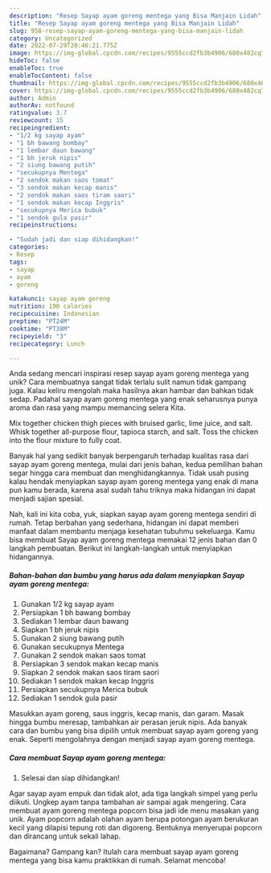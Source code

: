 ```yaml
---
description: "Resep Sayap ayam goreng mentega yang Bisa Manjain Lidah"
title: "Resep Sayap ayam goreng mentega yang Bisa Manjain Lidah"
slug: 958-resep-sayap-ayam-goreng-mentega-yang-bisa-manjain-lidah
category: Uncategorized
date: 2022-07-29T20:46:21.775Z
image: https://img-global.cpcdn.com/recipes/9555ccd2fb3b4906/680x482cq70/sayap-ayam-goreng-mentega-foto-resep-utama.jpg
hideToc: false
enableToc: true
enableTocContent: false
thumbnail: https://img-global.cpcdn.com/recipes/9555ccd2fb3b4906/680x482cq70/sayap-ayam-goreng-mentega-foto-resep-utama.jpg
cover: https://img-global.cpcdn.com/recipes/9555ccd2fb3b4906/680x482cq70/sayap-ayam-goreng-mentega-foto-resep-utama.jpg
author: Admin
authorAv: notfound
ratingvalue: 3.7
reviewcount: 15
recipeingredient:
- "1/2 kg sayap ayam"
- "1 bh bawang bombay"
- "1 lembar daun bawang"
- "1 bh jeruk nipis"
- "2 siung bawang putih"
- "secukupnya Mentega"
- "2 sendok makan saos tomat"
- "3 sendok makan kecap manis"
- "2 sendok makan saos tiram saori"
- "1 sendok makan kecap Inggris"
- "secukupnya Merica bubuk"
- "1 sendok gula pasir"
recipeinstructions:

- "Sudah jadi dan siap dihidangkan!"
categories:
- Resep
tags:
- sayap
- ayam
- goreng

katakunci: sayap ayam goreng 
nutrition: 190 calories
recipecuisine: Indonesian
preptime: "PT24M"
cooktime: "PT38M"
recipeyield: "3"
recipecategory: Lunch

---
```





Anda sedang mencari inspirasi resep sayap ayam goreng mentega yang unik? Cara membuatnya sangat tidak terlalu sulit namun tidak gampang juga. Kalau keliru mengolah maka hasilnya akan hambar dan bahkan tidak sedap. Padahal sayap ayam goreng mentega yang enak seharusnya punya aroma dan rasa yang mampu memancing selera Kita.





Mix together chicken thigh pieces with bruised garlic, lime juice, and salt. Whisk together all-purpose flour, tapioca starch, and salt. Toss the chicken into the flour mixture to fully coat.

Banyak hal yang sedikit banyak berpengaruh terhadap kualitas rasa dari sayap ayam goreng mentega, mulai dari jenis bahan, kedua pemilihan bahan segar hingga cara membuat dan menghidangkannya. Tidak usah pusing kalau hendak menyiapkan sayap ayam goreng mentega yang enak di mana pun kamu berada, karena asal sudah tahu triknya maka hidangan ini dapat menjadi sajian spesial.






Nah, kali ini kita coba, yuk, siapkan sayap ayam goreng mentega sendiri di rumah. Tetap berbahan yang sederhana, hidangan ini dapat memberi manfaat dalam membantu menjaga kesehatan tubuhmu sekeluarga. Kamu bisa membuat Sayap ayam goreng mentega memakai 12 jenis bahan dan 0 langkah pembuatan. Berikut ini langkah-langkah untuk menyiapkan hidangannya.

<!--inarticleads1-->

##### Bahan-bahan dan bumbu yang harus ada dalam menyiapkan Sayap ayam goreng mentega:

1. Gunakan 1/2 kg sayap ayam
1. Persiapkan 1 bh bawang bombay
1. Sediakan 1 lembar daun bawang
1. Siapkan 1 bh jeruk nipis
1. Gunakan 2 siung bawang putih
1. Gunakan secukupnya Mentega
1. Gunakan 2 sendok makan saos tomat
1. Persiapkan 3 sendok makan kecap manis
1. Siapkan 2 sendok makan saos tiram saori
1. Sediakan 1 sendok makan kecap Inggris
1. Persiapkan secukupnya Merica bubuk
1. Sediakan 1 sendok gula pasir


Masukkan ayam goreng, saus inggris, kecap manis, dan garam. Masak hingga bumbu meresap, tambahkan air perasan jeruk nipis. Ada banyak cara dan bumbu yang bisa dipilih untuk membuat sayap ayam goreng yang enak. Seperti mengolahnya dengan menjadi sayap ayam goreng mentega. 

<!--inarticleads2-->

##### Cara membuat Sayap ayam goreng mentega:


1. Selesai dan siap dihidangkan!

Agar sayap ayam empuk dan tidak alot, ada tiga langkah simpel yang perlu diikuti. Ungkep ayam tanpa tambahan air sampai agak mengering. Cara membuat ayam goreng mentega popcorn bisa jadi ide menu masakan yang unik. Ayam popcorn adalah olahan ayam berupa potongan ayam berukuran kecil yang dilapisi tepung roti dan digoreng. Bentuknya menyerupai popcorn dan dirancang untuk sekali lahap. 

Bagaimana? Gampang kan? Itulah cara membuat sayap ayam goreng mentega yang bisa kamu praktikkan di rumah. Selamat mencoba!
